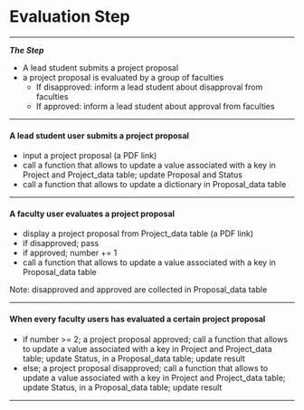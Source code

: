 # Evaluation Step

---

***The Step***

* A lead student submits a project proposal
* a project proposal is evaluated by a group of faculties
    - If disapproved: inform a lead student about disapproval from faculties
    - If approved: inform a lead student about approval from faculties

---

#### A lead student user submits a project proposal
- input a project proposal (a PDF link)
- call a function that allows to update a value associated with a key in Project and Project_data table; update Proposal and Status
- call a function that allows to update a dictionary in Proposal_data table

---

#### A faculty user evaluates a project proposal
- display a project proposal from Project_data table (a PDF link)
- if disapproved; pass
- if approved; number += 1 
- call a function that allows to update a value associated with a key in Proposal_data table

Note: disapproved and approved are collected in Proposal_data table

---

#### When every faculty users has evaluated a certain project proposal
- if number >= 2; a project proposal approved; call a function that allows to update a value associated with a key in Project and Project_data table; update Status, in a Proposal_data table; update result
- else; a project proposal disapproved; call a function that allows to update a value associated with a key in Project and Project_data table; update Status, in a Proposal_data table; update result

---